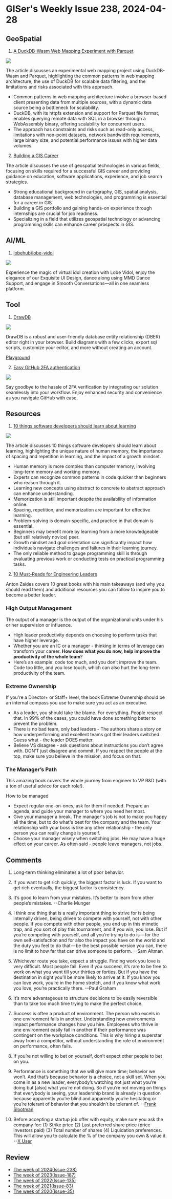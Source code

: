 # GISer's Weekly Issue 238, 2024-04-28

## GeoSpatial

1. [A DuckDB-Wasm Web Mapping Experiment with Parquet](https://sparkgeo.com/blog/a-duckdb-wasm-web-mapping-experiment-with-parquet/)

![](https://sparkgeo.com/wp-content/uploads/2024/04/DuckDB-Browser-Map-Architecture-2.png)

The article discusses an experimental web mapping project using DuckDB-Wasm and Parquet, highlighting the common patterns in web mapping architecture, the use of DuckDB for scalable data filtering, and the limitations and risks associated with this approach.

- Common patterns in web mapping architecture involve a browser-based client presenting data from multiple sources, with a dynamic data source being a bottleneck for scalability.
- DuckDB, with its httpfs extension and support for Parquet file format, enables querying remote data with SQL in a browser through a WebAssembly binary, offering scalability for concurrent users.
- The approach has constraints and risks such as read-only access, limitations with non-point datasets, network bandwidth requirements, large binary size, and potential performance issues with higher data volumes.

2. [Building a GIS Career](https://www.geographyrealm.com/building-a-career-in-gis/?)

The article discusses the use of geospatial technologies in various fields, focusing on skills required for a successful GIS career and providing guidance on education, software applications, experience, and job search strategies.

- Strong educational background in cartography, GIS, spatial analysis, database management, web technologies, and programming is essential for a career in GIS.
- Building a GIS portfolio and gaining hands-on experience through internships are crucial for job readiness.
- Specializing in a field that utilizes geospatial technology or advancing programming skills can enhance career prospects in GIS.

## AI/ML

1. [lobehub/lobe-vidol](https://github.com/lobehub/lobe-vidol)

![](https://res.cloudinary.com/dbdm1ds3s/image/fetch/c_limit,f_webp,q_70,w_1920/https://img.ameow.xyz/202404272359430.png)

Experience the magic of virtual idol creation with Lobe Vidol, enjoy the elegance of our Exquisite UI Design, dance along using MMD Dance Support, and engage in Smooth Conversations—all in one seamless platform.

## Tool

1. [DrawDB](https://github.com/drawdb-io/drawdb)

![](https://github.com/drawdb-io/drawdb/raw/main/drawdb.gif)

DrawDB is a robust and user-friendly database entity relationship (DBER) editor right in your browser. Build diagrams with a few clicks, export sql scripts, customize your editor, and more without creating an account.

[Playground](https://drawdb.vercel.app/editor)

2. [Easy GitHub 2FA authentication](https://github.com/Dolov/chrome-github-2fa)

![](https://github.com/Dolov/chrome-github-2fa/raw/main/screenshots/WX20240416-093157@2x.png)

Say goodbye to the hassle of 2FA verification by integrating our solution seamlessly into your workflow. Enjoy enhanced security and convenience as you navigate GitHub with ease.

## Resources

1. [10 things software developers should learn about learning](https://newsletter.getdx.com/p/software-developers-learning)

![](https://substackcdn.com/image/fetch/w_1456,c_limit,f_webp,q_auto:good,fl_progressive:steep/https%3A%2F%2Fsubstack-post-media.s3.amazonaws.com%2Fpublic%2Fimages%2Fe53646a4-2965-417e-ab30-a76113cfb2c6_1350x848.png)

The article discusses 10 things software developers should learn about learning, highlighting the unique nature of human memory, the importance of spacing and repetition in learning, and the impact of a growth mindset.

- Human memory is more complex than computer memory, involving long-term memory and working memory.
- Experts can recognize common patterns in code quicker than beginners who reason through it.
- Learning new concepts using abstract to concrete to abstract approach can enhance understanding.
- Memorization is still important despite the availability of information online.
- Spacing, repetition, and memorization are important for effective learning.
- Problem-solving is domain-specific, and practice in that domain is essential.
- Beginners may benefit more by learning from a more knowledgeable (but still relatively novice) peer.
- Growth mindset and goal orientation can significantly impact how individuals navigate challenges and failures in their learning journey.
- The only reliable method to gauge programming skill is through evaluating previous work or conducting tests on practical programming tasks.

2. [10 Must-Reads for Engineering Leaders](https://zaidesanton.substack.com/p/10-must-reads-for-engineering-leaders)

Anton Zaides covers 10 great books with his main takeaways (and why you should read them) and additional resources you can follow to inspire you to become a better leader.

### High Output Management

The output of a manager is the output of the organizational units under his or her supervision or influence.

- High leader productivity depends on choosing to perform tasks that have higher leverage.
- Whether you are an IC or a manager - thinking in terms of leverage can transform your career. **How does what you do now, help improve the productivity of the whole team**?
- Here’s an example: code too much, and you don’t improve the team. Code too little, and you lose touch, which can also hurt the long-term productivity of the team.

### Extreme Ownership

If you're a Director+ or Staff+ level, the book Extreme Ownership should be an internal compass you use to make sure you act as an executive.

- As a leader, you should take the blame. For everything. People respect that. In 99% of the cases, you could have done something better to prevent the problem.
- There is no bad team, only bad leaders - The authors share a story on how underperforming and excellent teams got their leaders switched. Guess what - the leader DOES matter.
- Believe VS disagree - ask questions about instructions you don’t agree with. DON’T just disagree and commit. If you respect the people at the top, make sure you believe in the mission, and focus on that.

### The Manager’s Path

This amazing book covers the whole journey from engineer to VP R&D (with a ton of useful advice for each role!).

How to be managed

- Expect regular one-on-ones, ask for them if needed. Prepare an agenda, and guide your manager to where you need her most.
- Give your manager a break. The manager's job is not to make you happy all the time, but to do what's best for the company and the team. Your relationship with your boss is like any other relationship - the only person you can really change is yourself.
- Choose your manager wisely when switching jobs. He may have a huge effect on your career. As often said - people leave managers, not jobs.

## Comments

1. Long-term thinking eliminates a lot of poor behavior.

2. If you want to get rich quickly, the biggest factor is luck. If you want to get rich eventually, the biggest factor is consistency.

3. It’s good to learn from your mistakes. It’s better to learn from other people’s mistakes. --Charlie Munger

4. I think one thing that is a really important thing to strive for is being internally driven, being driven to compete with yourself, not with other people. If you compete with other people, you end up in this mimetic trap, and you sort of play this tournament, and if you win, you lose. But if you’re competing with yourself, and all you’re trying to do is — for the own self-satisfaction and for also the impact you have on the world and the duty you feel to do that — be the best possible version you can, there is no limit to how far that can drive someone to perform. --Sam Altman

5. Whichever route you take, expect a struggle. Finding work you love is very difficult. Most people fail. Even if you succeed, it’s rare to be free to work on what you want till your thirties or forties. But if you have the destination in sight you’ll be more likely to arrive at it. If you know you can love work, you’re in the home stretch, and if you know what work you love, you’re practically there. --Paul Graham

6. It’s more advantageous to structure decisions to be easily reversible than to take too much time trying to make the perfect choice.

7. Success is often a product of environment. The person who excels in one environment fails in another. Understanding how environments impact performance changes how you hire. Employees who thrive in one environment easily fail in another if their performance was contingent on the workplace conditions. This is why hiring a superstar away from a competitor, without understanding the role of environment on performance, often fails.

8. If you’re not willing to bet on yourself, don’t expect other people to bet on you.

9. Performance is something that we will give more time; behavior we won’t. And that’s because behavior is a choice, not a skill set. When you come in as a new leader, everybody’s watching not just what you’re doing but [also] what you’re not doing. So if you’re not moving on things that everybody is seeing, your leadership brand is already in question because apparently you’re blind and apparently you’re hesitating or you’re tolerant of behavior that you shouldn’t be tolerant of. --[Frank Slootman](https://fs.blog/knowledge-project-podcast/frank-slootman/)

10. Before accepting a startup job offer with equity, make sure you ask the company for: (1) Strike price (2) Last preferred share price (price investors paid) (3) Total number of shares (4) Liquidation preferences. This will allow you to calculate the % of the company you own & value it. --[X User](https://twitter.com/ankurnagpal/status/1782745606382866720)

## Review

- [The week of 2024(Issue-238)](../2024/issue-238.md)
- [The week of 2023(Issue-187)](../2023/issue-187.md)
- [The week of 2022(Issue-135)](../2022/issue-135.md)
- [The week of 2021(Issue-83)](../2021/issue-83.md)
- [The week of 2020(Issue-35)](../2020/issue-35.md)
